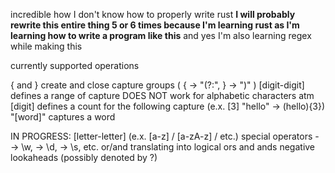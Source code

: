 incredible how I don't know how to properly write rust
**I will probably rewrite this entire thing 5 or 6 times because I'm learning rust as I'm learning how to write a program like this**
and yes I'm also learning regex while making this


currently supported operations

{ and } create and close capture groups ( { -> "(?:", } -> ")" )
[digit-digit] defines a range of capture DOES NOT work for alphabetic characters atm
[digit] defines a count for the following capture (e.x. [3] "hello" -> (hello){3})
"[word]" captures a word


IN PROGRESS:
[letter-letter] (e.x. [a-z] / [a-zA-z] / etc.)
special operators - <word> -> \w, <digit> -> \d, <space> -> \s, etc.
or/and translating into logical ors and ands
negative lookaheads (possibly denoted by <neglook>?)  
